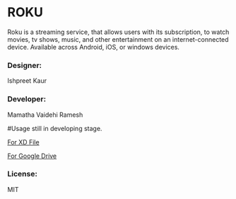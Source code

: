 # ROKU
Roku is a streaming service, that allows users with its 
subscription, to watch movies, tv shows, music, and other 
entertainment on an internet-connected device.
Available across Android, iOS, or windows devices. 

### Designer:
Ishpreet Kaur
### Developer:
Mamatha Vaidehi Ramesh

#Usage
still in developing stage.

[For XD File](https://xd.adobe.com/view/6eddc860-35fd-4216-898e-4532f1292702-3b8e/)



[For Google Drive](https://drive.google.com/drive/folders/1Gq1S_BJWLyr3qOCXpJt37Zeihm1dTbd6?usp=share_link)

### License:
MIT
